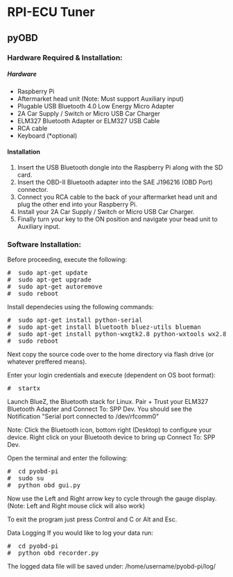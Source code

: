 # RPI-ECU Tuner

## pyOBD

### Hardware Required & Installation:
##### Hardware
* Raspberry Pi
* Aftermarket head unit (Note: Must support Auxiliary input)
* Plugable USB Bluetooth 4.0 Low Energy Micro Adapter
* 2A Car Supply / Switch or Micro USB Car Charger
* ELM327 Bluetooth Adapter or ELM327 USB Cable
* RCA cable
* Keyboard (*optional)

#### Installation
1. Insert the USB Bluetooth dongle into the Raspberry Pi along with the SD card.
2. Insert the OBD-II Bluetooth adapter into the SAE J196216 (OBD Port) connector.
3. Connect you RCA cable to the back of your aftermarket head unit and plug the other end into your Raspberry Pi.
4. Install your 2A Car Supply / Switch or Micro USB Car Charger.
5. Finally turn your key to the ON position and navigate your head unit to Auxiliary input.


### Software Installation:
Before proceeding, execute the following:
<pre>
#  sudo apt-get update
#  sudo apt-get upgrade
#  sudo apt-get autoremove
#  sudo reboot
</pre>

Install dependecies using the following commands:
<pre>
#  sudo apt-get install python-serial
#  sudo apt-get install bluetooth bluez-utils blueman
#  sudo apt-get install python-wxgtk2.8 python-wxtools wx2.8-i18n libwxgtk2.8-dev
#  sudo reboot
</pre>

Next copy the source code over to the home directory via flash drive (or whatever preffered means).

Enter your login credentials and execute (dependent on OS boot format):
<pre>
#  startx
</pre>

Launch BlueZ, the Bluetooth stack for Linux. Pair + Trust your ELM327 Bluetooth Adapter and Connect To: SPP Dev. You should see the Notification "Serial port connected to /dev/rfcomm0"

Note: Click the Bluetooth icon, bottom right (Desktop) to configure your device. Right click on your Bluetooth device to bring up Connect To: SPP Dev.

Open the terminal and enter the following:
<pre>
#  cd pyobd-pi
#  sudo su
#  python obd_gui.py
</pre>

Now use the Left and Right arrow key to cycle through the gauge display.
(Note: Left and Right mouse click will also work)

To exit the program just press Control and C or Alt and Esc.

Data Logging
If you would like to log your data run:
<pre>
#  cd pyobd-pi
#  python obd_recorder.py
</pre>
The logged data file will be saved under:
/home/username/pyobd-pi/log/


